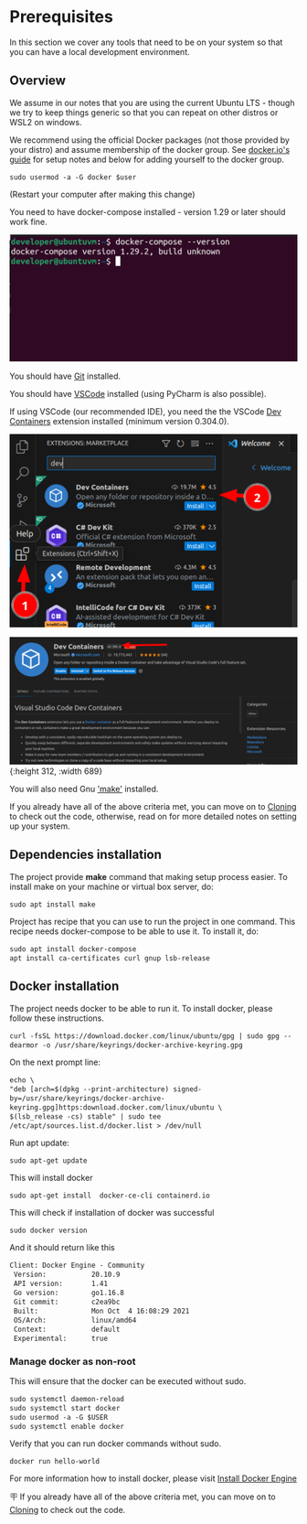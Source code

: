 

# Prerequisites

In this section we cover any tools that need to be on your system so that you can have a local development environment.

## Overview

We assume in our notes that you are using the current Ubuntu LTS - though we try to keep things generic so that you can repeat on other distros or WSL2 on windows.

We recommend using the official Docker packages (not those provided by your distro) and assume membership of the docker group. See [docker.io's guide](https://docs.docker.com/engine/install/ubuntu/) for setup notes and below for adding yourself to the docker group.

```
sudo usermod -a -G docker $user
```
(Restart your computer after making this change)

You need to have docker-compose installed - version 1.29 or later should work fine.

![image.png](img/prerequisites-docker.png)

You should have [Git](https://git-scm.com/) installed.

You should have [VSCode](https://code.visualstudio.com/) installed (using PyCharm is also possible).

If using VSCode (our recommended IDE), you need the the VSCode [Dev Containers](https://marketplace.visualstudio.com/items?itemName=ms-vscode-remote.remote-containers) extension installed (minimum version 0.304.0).

![image.png](img/ide-dev-containers-1.png)  

![image.png](img/ide-dev-containers-2.png){:height 312, :width 689}  

You will also need Gnu ['make'](https://www.gnu.org/software/make/) installed.


If you already have all of the above criteria met, you can move on to [Cloning](cloning.md) to check out the code, otherwise, read on for more detailed notes on setting up your system.

## Dependencies installation

The project provide **make** command that making setup process easier.
To install make on your machine or virtual box server, do:

```
sudo apt install make
```

Project has recipe that you can use to run the project in one command.
This recipe needs docker-compose to be able to use it.
To install it, do:

```
sudo apt install docker-compose
apt install ca-certificates curl gnup lsb-release  
```

## Docker installation

The project needs docker to be able to run it. To install docker, please follow these instructions.

```
curl -fsSL https://download.docker.com/linux/ubuntu/gpg | sudo gpg --dearmor -o /usr/share/keyrings/docker-archive-keyring.gpg     
```

On the next prompt line:

```
echo \
"deb [arch=$(dpkg --print-architecture) signed-by=/usr/share/keyrings/docker-archive-keyring.gpg]https:download.docker.com/linux/ubuntu \
$(lsb_release -cs) stable" | sudo tee /etc/apt/sources.list.d/docker.list > /dev/null
```

Run apt update:

```
sudo apt-get update
```

This will install docker
```
sudo apt-get install  docker-ce-cli containerd.io
```

This will check if installation of docker was successful
```
sudo docker version
```
And it should return like this

```
Client: Docker Engine - Community
 Version:           20.10.9
 API version:       1.41
 Go version:        go1.16.8
 Git commit:        c2ea9bc
 Built:             Mon Oct  4 16:08:29 2021
 OS/Arch:           linux/amd64
 Context:           default
 Experimental:      true

```

### Manage docker as non-root

This will ensure that the docker can be executed without sudo.
```
sudo systemctl daemon-reload
sudo systemctl start docker
sudo usermod -a -G $USER
sudo systemctl enable docker
```

Verify that you can run docker commands without sudo.
```
docker run hello-world
```

For more information how to install docker, please visit [Install Docker Engine](https://docs.docker.com/engine/install/)

🪧 If you already have all of the above criteria met, you can move on to [Cloning](cloning.md) to check out the code.
